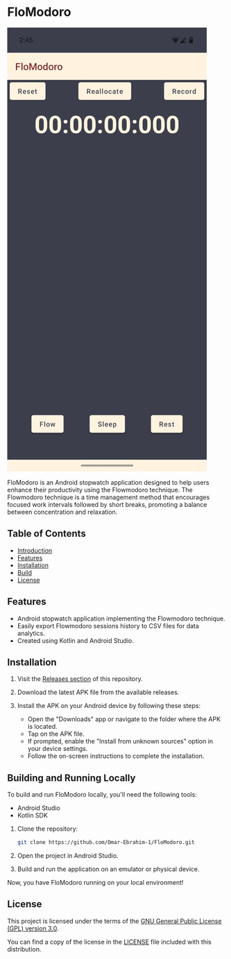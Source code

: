 # FloModoro

![Flomodoro](./images/flomodoro.jpeg)

FloModoro is an Android stopwatch application designed to help users enhance their productivity using the Flowmodoro technique. The Flowmodoro technique is a time management method that encourages focused work intervals followed by short breaks, promoting a balance between concentration and relaxation.

## Table of Contents

- [Introduction](#introduction)
- [Features](#features)
- [Installation](#installation)
- [Build](#building-and-running-locally)
- [License](#license)

## Features

- Android stopwatch application implementing the Flowmodoro technique.
- Easily export Flowmodoro sessions history to CSV files for data analytics.
- Created using Kotlin and Android Studio.

## Installation

1. Visit the [Releases section](https://github.com/Omar-Ebrahim-1/FloModoro/releases) of this repository.

2. Download the latest APK file from the available releases.

3. Install the APK on your Android device by following these steps:
   - Open the "Downloads" app or navigate to the folder where the APK is located.
   - Tap on the APK file.
   - If prompted, enable the "Install from unknown sources" option in your device settings.
   - Follow the on-screen instructions to complete the installation.

## Building and Running Locally

To build and run FloModoro locally, you'll need the following tools:

- Android Studio
- Kotlin SDK

1. Clone the repository:

    ```bash
    git clone https://github.com/Omar-Ebrahim-1/FloModoro.git
    ```

2. Open the project in Android Studio.

3. Build and run the application on an emulator or physical device.

Now, you have FloModoro running on your local environment!

## License

This project is licensed under the terms of the [GNU General Public License (GPL) version 3.0](LICENSE).

You can find a copy of the license in the [LICENSE](LICENSE) file included with this distribution.
